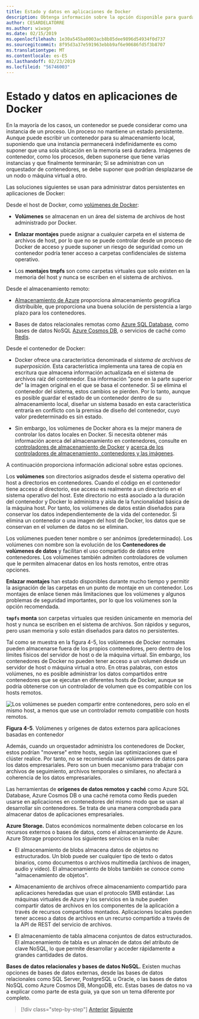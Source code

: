 ```yaml
---
title: Estado y datos en aplicaciones de Docker
description: Obtenga información sobre la opción disponible para guardar el estado en las aplicaciones en contenedores.
author: CESARDELATORRE
ms.author: wiwagn
ms.date: 02/15/2019
ms.openlocfilehash: 1e30a545ba0003acb8b85dee9896d54934f0d737
ms.sourcegitcommit: 8f95d3a37e591963ebbb9af6e90686fd5f3b8707
ms.translationtype: MT
ms.contentlocale: es-ES
ms.lasthandoff: 02/23/2019
ms.locfileid: "56746003"
---
```

# <a name="state-and-data-in-docker-applications"></a>Estado y datos en aplicaciones de Docker

En la mayoría de los casos, un contenedor se puede considerar como una instancia de un proceso. Un proceso no mantiene un estado persistente. Aunque puede escribir un contenedor para su almacenamiento local, suponiendo que una instancia permanecerá indefinidamente es como suponer que una sola ubicación en la memoria será duradera. Imágenes de contenedor, como los procesos, deben suponerse que tiene varias instancias y que finalmente terminarán; Si se administran con un orquestador de contenedores, se debe suponer que podrían desplazarse de un nodo o máquina virtual a otro.

Las soluciones siguientes se usan para administrar datos persistentes en aplicaciones de Docker:

Desde el host de Docker, como [volúmenes de Docker](https://docs.docker.com/engine/admin/volumes/):

- **Volúmenes** se almacenan en un área del sistema de archivos de host administrado por Docker.

- **Enlazar montajes** puede asignar a cualquier carpeta en el sistema de archivos de host, por lo que no se puede controlar desde un proceso de Docker de acceso y puede suponer un riesgo de seguridad como un contenedor podría tener acceso a carpetas confidenciales de sistema operativo.

- Los **montajes tmpfs** son como carpetas virtuales que solo existen en la memoria del host y nunca se escriben en el sistema de archivos.

Desde el almacenamiento remoto:

- [Almacenamiento de Azure](https://azure.microsoft.com/documentation/services/storage/) proporciona almacenamiento geográfica distribuible, que proporciona una buena solución de persistencia a largo plazo para los contenedores.

- Bases de datos relacionales remotas como [Azure SQL Database](https://azure.microsoft.com/services/sql-database/), como bases de datos NoSQL [Azure Cosmos DB](https://docs.microsoft.com/azure/cosmos-db/introduction), o servicios de caché como [Redis](https://redis.io/).

Desde el contenedor de Docker:

- Docker ofrece una característica denominada el *sistema de archivos de superposición*. Esta característica implementa una tarea de copia en escritura que almacena información actualizada en el sistema de archivos raíz del contenedor. Esa información "pone en la parte superior de" la imagen original en el que se basa el contenedor. Si se elimina el contenedor del sistema, estos cambios se pierden. Por lo tanto, aunque es posible guardar el estado de un contenedor dentro de su almacenamiento local, diseñar un sistema basado en esta característica entraría en conflicto con la premisa de diseño del contenedor, cuyo valor predeterminado es sin estado.

- Sin embargo, los volúmenes de Docker ahora es la mejor manera de controlar los datos locales en Docker. Si necesita obtener más información acerca del almacenamiento en contenedores, consulte en [controladores de almacenamiento de Docker](https://docs.docker.com/engine/userguide/storagedriver/) y [acerca de los controladores de almacenamiento, contenedores y las imágenes](https://docs.docker.com/engine/userguide/storagedriver/imagesandcontainers/).

A continuación proporciona información adicional sobre estas opciones.

Los **volúmenes** son directorios asignados desde el sistema operativo del host a directorios en contenedores. Cuando el código en el contenedor tiene acceso al directorio, ese acceso es realmente a un directorio en el sistema operativo del host. Este directorio no está asociado a la duración del contenedor y Docker lo administra y aísla de la funcionalidad básica de la máquina host. Por tanto, los volúmenes de datos están diseñados para conservar los datos independientemente de la vida del contenedor. Si elimina un contenedor o una imagen del host de Docker, los datos que se conservan en el volumen de datos no se eliminan.

Los volúmenes pueden tener nombre o ser anónimos (predeterminado). Los volúmenes con nombre son la evolución de los **Contenedores de volúmenes de datos** y facilitan el uso compartido de datos entre contenedores. Los volúmenes también admiten controladores de volumen que le permiten almacenar datos en los hosts remotos, entre otras opciones.

**Enlazar montajes** han estado disponibles durante mucho tiempo y permitir la asignación de las carpetas en un punto de montaje en un contenedor. Los montajes de enlace tienen más limitaciones que los volúmenes y algunos problemas de seguridad importantes, por lo que los volúmenes son la opción recomendada.

**`tmpfs` monta** son carpetas virtuales que residen únicamente en memoria del host y nunca se escriben en el sistema de archivos. Son rápidos y seguros, pero usan memoria y solo están diseñados para datos no persistentes.

Tal como se muestra en la figura 4-5, los volúmenes de Docker normales pueden almacenarse fuera de los propios contenedores, pero dentro de los límites físicos del servidor de host o de la máquina virtual. Sin embargo, los contenedores de Docker no pueden tener acceso a un volumen desde un servidor de host o máquina virtual a otro. En otras palabras, con estos volúmenes, no es posible administrar los datos compartidos entre contenedores que se ejecutan en diferentes hosts de Docker, aunque se podría obtenerse con un controlador de volumen que es compatible con los hosts remotos.

![Los volúmenes se pueden compartir entre contenedores, pero solo en el mismo host, a menos que use un controlador remoto compatible con hosts remotos. ](./media/image5.png)

**Figura 4-5**. Volúmenes y orígenes de datos externos para aplicaciones basadas en contenedor

Además, cuando un orquestador administra los contenedores de Docker, estos podrían "moverse" entre hosts, según las optimizaciones que el clúster realice. Por tanto, no se recomienda usar volúmenes de datos para los datos empresariales. Pero son un buen mecanismo para trabajar con archivos de seguimiento, archivos temporales o similares, no afectará a coherencia de los datos empresariales.

Las herramientas de **orígenes de datos remotos y caché** como Azure SQL Database, Azure Cosmos DB o una caché remota como Redis pueden usarse en aplicaciones en contenedores del mismo modo que se usan al desarrollar sin contenedores. Se trata de una manera comprobada para almacenar datos de aplicaciones empresariales.

**Azure Storage.** Datos económicos normalmente deben colocarse en los recursos externos o bases de datos, como el almacenamiento de Azure. Azure Storage proporciona los siguientes servicios en la nube:

- El almacenamiento de blobs almacena datos de objetos no estructurados. Un blob puede ser cualquier tipo de texto o datos binarios, como documentos o archivos multimedia (archivos de imagen, audio y vídeo). El almacenamiento de blobs también se conoce como "almacenamiento de objetos".

- Almacenamiento de archivos ofrece almacenamiento compartido para aplicaciones heredadas que usan el protocolo SMB estándar. Las máquinas virtuales de Azure y los servicios en la nube pueden compartir datos de archivos en los componentes de la aplicación a través de recursos compartidos montados. Aplicaciones locales pueden tener acceso a datos de archivos en un recurso compartido a través de la API de REST del servicio de archivos.

- El almacenamiento de tabla almacena conjuntos de datos estructurados. El almacenamiento de tabla es un almacén de datos del atributo de clave NoSQL, lo que permite desarrollar y acceder rápidamente a grandes cantidades de datos.

**Bases de datos relacionales y bases de datos NoSQL.** Existen muchas opciones de bases de datos externas, desde las bases de datos relacionales como SQL Server, PostgreSQL u Oracle, o las bases de datos NoSQL como Azure Cosmos DB, MongoDB, etc. Estas bases de datos no va a explicar como parte de esta guía, ya que son un tema diferente por completo.

>[!div class="step-by-step"]
>[Anterior](monolithic-applications.md)
>[Siguiente](soa-applications.md)
